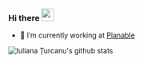 ### Hi there <img src="https://media.giphy.com/media/hvRJCLFzcasrR4ia7z/giphy.gif" width="25px">

- 🔭 I’m currently working at [Planable](https://planable.io/)

![Iuliana Țurcanu's github stats](https://github-readme-stats.vercel.app/api?username=Julinia&count_private=true&theme=omni&hide_border=true&show_icons=true)
